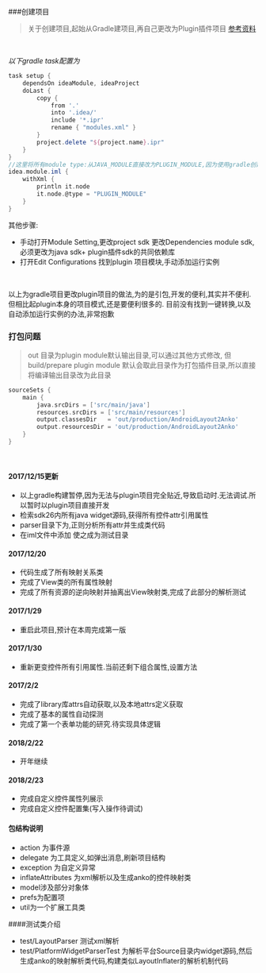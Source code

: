 ###创建项目
> 关于创建项目,起始从Gradle建项目,再自己更改为Plugin插件项目
[参考资料](http://planet.jboss.org/post/managing_dependencies_for_intellij_idea_plug_in_development)
<br>

*以下gradle task配置为*
```groovy
task setup {
    dependsOn ideaModule, ideaProject
    doLast {
        copy {
            from '.'
            into '.idea/'
            include '*.ipr'
            rename { "modules.xml" }
        }
        project.delete "${project.name}.ipr"
    }
}
//这里将所有module type:从JAVA_MODULE直接改为PLUGIN_MODULE,因为使用gradle创建项目,而不是默认的plugin项目结构
idea.module.iml {
    withXml {
        println it.node
        it.node.@type = "PLUGIN_MODULE"
    }
}

```
其他步骤:
* 手动打开Module Setting,更改project sdk 更改Dependencies module sdk,必须更改为java sdk+ plugin插件sdk的共同依赖库
* 打开Edit Configurations 找到plugin 项目模块,手动添加运行实例
<br>

>
以上为gradle项目更改plugin项目的做法,为的是引包,开发的便利,其实并不便利.但相比起plugin本身的项目模式,还是要便利很多的.
目前没有找到一键转换,以及自动添加运行实例的办法,非常抱歉


### 打包问题
> out 目录为plugin module默认输出目录,可以通过其他方式修改,
但build/prepare plugin module 默认会取此目录作为打包插件目录,所以直接将编译输出目录改为此目录

```gradle
sourceSets {
    main {
        java.srcDirs = ['src/main/java']
        resources.srcDirs = ['src/main/resources']
        output.classesDir   = 'out/production/AndroidLayout2Anko'
        output.resourcesDir = 'out/production/AndroidLayout2Anko'
    }
}
```
<br>

#### 2017/12/15更新
* 以上gradle构建暂停,因为无法与plugin项目完全贴近,导致启动时.无法调试.所以暂时以plugin项目直接开发
* 检索sdk26内所有java widget源码,获得所有控件attr引用属性
* parser目录下为,正则分析所有attr并生成类代码
* 在iml文件中添加 <sourceFolder url="file://$MODULE_DIR$/src/com/cz/layout2anko/test" isTestSource="true" /> 使之成为测试目录

#### 2017/12/20
* 代码生成了所有映射关系类
* 完成了View类的所有属性映射
* 完成了所有资源的逆向映射并抽离出View映射类,完成了此部分的解析测试


#### 2017/1/29
* 重启此项目,预计在本周完成第一版

#### 2017/1/30
* 重新更变控件所有引用属性.当前还剩下组合属性,设置方法

#### 2017/2/2
* 完成了library库attrs自动获取,以及本地attrs定义获取
* 完成了基本的属性自动探测
* 完成了第一个表单功能的研究.待实现具体逻辑

#### 2018/2/22
* 开年继续

#### 2018/2/23
* 完成自定义控件属性列展示
* 完成自定义控件配置集(写入操作待调试)

#### 包结构说明
* action 为事件源
* delegate 为工具定义,如弹出消息,刷新项目结构
* exception 为自定义异常
* inflateAttributes 为xml解析以及生成anko的控件映射类
* model涉及部分对象体
* prefs为配置项
* util为一个扩展工具类

####测试类介绍
* test/LayoutParser 测试xml解析
* test/PlatformWidgetParserTest 为解析平台Source目录内widget源码,然后生成anko的映射解析类代码,构建类似LayoutInflater的解析机制代码


